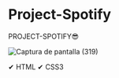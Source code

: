 # Project-Spotify
PROJECT-SPOTIFY😎


  ![Captura de pantalla (319)](https://github.com/Biuforgame/Project-Spotify/assets/108136940/8178edaf-2e12-4501-b00e-93436309ec7c)

✔ HTML
✔ CSS3
